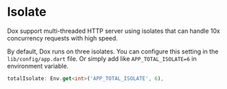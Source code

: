 # Isolate

Dox support multi-threaded HTTP server using isolates that can handle 10x concurrency requests with high speed.

By default, Dox runs on three isolates. You can configure this setting in the `lib/config/app.dart` file. Or simply add like `APP_TOTAL_ISOLATE=6` in environment variable.


```dart
totalIsolate: Env.get<int>('APP_TOTAL_ISOLATE', 6),
```